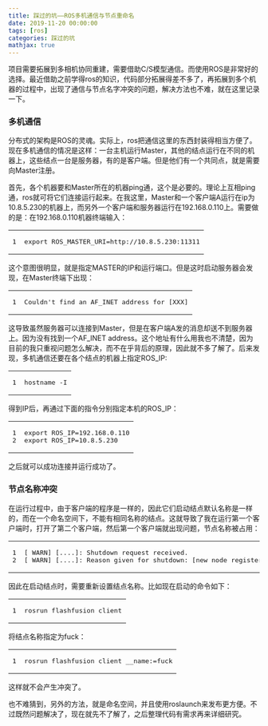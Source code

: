 ```yaml
---
title: 踩过的坑——ROS多机通信与节点重命名
date: 2019-11-20 00:00:00
tags: [ros]
categories: 踩过的坑
mathjax: true
---    
```


项目需要拓展到多相机协同重建，需要借助C/S模型通信。而使用ROS是非常好的选择。最近借助之前学得ros的知识，代码部分拓展得差不多了，再拓展到多个机器的过程中，出现了通信与节点名字冲突的问题，解决方法也不难，就在这里记录一下。


<!--more-->


### [](about:blank#%E5%A4%9A%E6%9C%BA%E9%80%9A%E4%BF%A1 "多机通信")多机通信

分布式的架构是ROS的灵魂。实际上，ros把通信这里的东西封装得相当方便了。现在多机通信的情况是这样：一台主机运行Master，其他的结点运行在不同的机器上，这些结点一台是服务器，有的是客户端。但是他们有一个共同点，就是需要向Master注册。

首先，各个机器要和Master所在的机器ping通，这个是必要的。理论上互相ping通，ros就可将它们连接运行起来。在我这里，Master和一个客户端A运行在ip为10.8.5.230的机器上，而另外一个客户端和服务器运行在192.168.0.110上。需要做的是：在192.168.0.110机器终端输入：  

<table><tbody><tr><td class="gutter"><pre><span class="line">1</span><br></pre></td><td class="code"><pre><span class="line">export ROS_MASTER_URI=http://10.8.5.230:11311</span><br></pre></td></tr></tbody></table>

这个意图很明显，就是指定MASTER的IP和运行端口。但是这时启动服务器会发现，在Master终端下出现：  

<table><tbody><tr><td class="gutter"><pre><span class="line">1</span><br></pre></td><td class="code"><pre><span class="line">Couldn't find an AF_INET address for [XXX]</span><br></pre></td></tr></tbody></table>

这导致虽然服务器可以连接到Master，但是在客户端A发的消息却送不到服务器上。因为没有找到一个AF_INET address。这个地址有什么用我也不清楚，因为目前的我只重视问题怎么解决，而不在乎背后的原理，因此就不多了解了。后来发现，多机通信还要在各个结点的机器上指定ROS_IP:  

<table><tbody><tr><td class="gutter"><pre><span class="line">1</span><br></pre></td><td class="code"><pre><span class="line">hostname -I</span><br></pre></td></tr></tbody></table>

得到IP后，再通过下面的指令分别指定本机的ROS_IP：  

<table><tbody><tr><td class="gutter"><pre><span class="line">1</span><br><span class="line">2</span><br></pre></td><td class="code"><pre><span class="line">export ROS_IP=192.168.0.110</span><br><span class="line">export ROS_IP=10.8.5.230</span><br></pre></td></tr></tbody></table>

之后就可以成功连接并运行成功了。

### [](about:blank#%E8%8A%82%E7%82%B9%E5%90%8D%E7%A7%B0%E5%86%B2%E7%AA%81 "节点名称冲突")节点名称冲突

在运行过程中，由于客户端的程序是一样的，因此它们启动结点默认名称是一样的，而在一个命名空间下，不能有相同名称的结点。这就导致了我在运行第一个客户端时，打开了第二个客户端，然后第一个客户端就出现问题，节点名称被占用：  

<table><tbody><tr><td class="gutter"><pre><span class="line">1</span><br><span class="line">2</span><br></pre></td><td class="code"><pre><span class="line">[ WARN] [....]: Shutdown request received.</span><br><span class="line">[ WARN] [....]: Reason given for shutdown: [new node registered with the same name]</span><br></pre></td></tr></tbody></table>

因此在启动结点时，需要重新设置结点名称。比如现在启动的命令如下：  

<table><tbody><tr><td class="gutter"><pre><span class="line">1</span><br></pre></td><td class="code"><pre><span class="line">rosrun flashfusion client</span><br></pre></td></tr></tbody></table>

将结点名称指定为fuck：  

<table><tbody><tr><td class="gutter"><pre><span class="line">1</span><br></pre></td><td class="code"><pre><span class="line">rosrun flashfusion client __name:=fuck</span><br></pre></td></tr></tbody></table>

这样就不会产生冲突了。

也不难猜到，另外的方法，就是命名空间，并且使用roslaunch来发布更方便。不过既然问题解决了，现在就先不了解了，之后整理代码有需求再来详细研究。


  